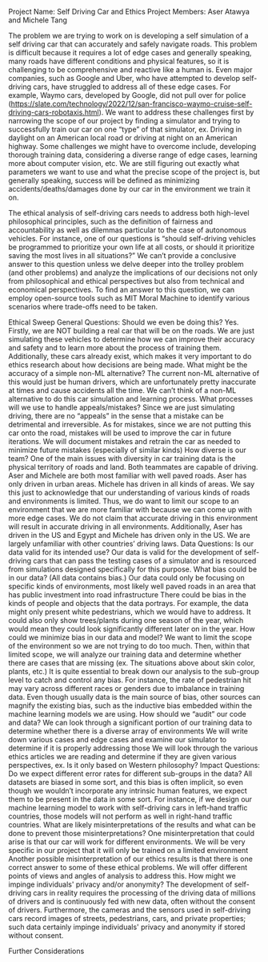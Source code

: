 Project Name: Self Driving Car and Ethics 
Project Members: Aser Atawya and Michele Tang 

The problem we are trying to work on is developing a self simulation of a self driving car that can accurately and safely navigate roads. 
This problem is difficult because it requires a lot of edge cases and generally speaking, many roads have different conditions and physical features, so it is challenging to be comprehensive and reactive like a human is. Even major companies, such as Google and Uber, who have attempted to develop self-driving cars, have struggled to address all of these edge cases. For example, Waymo cars, developed by Google, did not pull over for police (https://slate.com/technology/2022/12/san-francisco-waymo-cruise-self-driving-cars-robotaxis.html). 
We want to address these challenges first by narrowing the scope of our project by finding a simulator and trying to successfully train our car on one “type” of that simulator, ex. Driving in daylight on an American local road or driving at night on an American highway. 
Some challenges we might have to overcome include, developing thorough training data, considering a diverse range of edge cases, learning more about computer vision, etc. 
We are still figuring out exactly what parameters we want to use and what the precise scope of the project is, but generally speaking, success will be defined as minimizing accidents/deaths/damages done by our car in the environment we train it on. 

The ethical analysis of self-driving cars needs to address both high-level philosophical principles, such as the definition of fairness and accountability as well as dilemmas particular to the case of autonomous vehicles. 
For instance, one of our questions is “should self-driving vehicles be programmed to prioritize your own life at all costs, or should it prioritize saving the most lives in all situations?” 
We can’t provide a conclusive answer to this question unless we delve deeper into the trolley problem (and other problems) and analyze the implications of our decisions not only from philosophical and ethical perspectives but also from technical and economical perspectives. 
To find an answer to this question, we can employ open-source tools such as MIT Moral Machine to identify various scenarios where trade-offs need to be taken. 















Ethical Sweep 
General Questions:
Should we even be doing this?
Yes. Firstly, we are NOT building a real car that will be on the roads. We are just simulating these vehicles to determine how we can improve their accuracy and safety and to learn more about the process of training them. Additionally, these cars already exist, which makes it very important to do ethics research about how decisions are being made. 
What might be the accuracy of a simple non-ML alternative?
The current non-ML alternative of this would just be human drivers, which are unfortunately pretty inaccurate at times and cause accidents all the time. 
We can’t think of a non-ML alternative to do this car simulation and learning process. 
What processes will we use to handle appeals/mistakes?
Since we are just simulating driving, there are no “appeals” in the sense that a mistake can be detrimental and irreversible. 
As for mistakes, since we are not putting this car onto the road, mistakes will be used to improve the car in future iterations. We will document mistakes and retrain the car as needed to minimize future mistakes (especially of similar kinds) 
How diverse is our team?
One of the main issues with diversity in car training data is the physical territory of roads and land. Both teammates are capable of driving. Aser and Michele are both most familiar with well paved roads. Aser has only driven in urban areas. Michele has driven in all kinds of areas. We say this just to acknowledge that our understanding of various kinds of roads and environments is limited. Thus, we do want to limit our scope to an environment that we are more familiar with because we can come up with more edge cases. We do not claim that accurate driving in this environment will result in accurate driving in all environments. 
Additionally, Aser has driven in the US and Egypt and Michele has driven only in the US. We are largely unfamiliar with other countries’ driving laws. 
Data Questions:
Is our data valid for its intended use?
Our data is valid for the development of self-driving cars that can pass the testing cases of a simulator and is resourced from simulations designed specifically for this purpose. 
What bias could be in our data? (All data contains bias.)
Our data could only be focusing on specific kinds of environments, most likely well paved roads in an area that has public investment into road infrastructure
There could be bias in the kinds of people and objects that the data portrays. For example, the data might only present white pedestrians, which we would have to address. It could also only show trees/plants during one season of the year, which would mean they could look significantly different later on in the year. 
How could we minimize bias in our data and model?
We want to limit the scope of the environment so we are not trying to do too much. Then, within that limited scope, we will analyze our training data and determine whether there are cases that are missing (ex. The situations above about skin color, plants, etc.) 
It is quite essential to break down our analysis to the sub-group level to catch and control any bias. For instance, the rate of pedestrian hit may vary across different races or genders due to imbalance in training data. Even though usually data is the main source of bias, other sources can magnify the existing bias, such as the inductive bias embedded within the machine learning models we are using. 
How should we “audit” our code and data?
We can look through a significant portion of our training data to determine whether there is a diverse array of environments
We will write down various cases and edge cases and examine our simulator to determine if it is properly addressing those 
We will look through the various ethics articles we are reading and determine if they are given various perspectives, ex. Is it only based on Western philosophy? 
Impact Questions:
Do we expect different error rates for different sub-groups in the data?
All datasets are biased in some sort, and this bias is often implicit, so even though we wouldn’t incorporate any intrinsic human features, we expect them to be present in the data in some sort. For instance, if we design our machine learning model to work with self-driving cars in left-hand traffic countries, those models will not perform as well in right-hand traffic countries. 
What are likely misinterpretations of the results and what can be done to prevent those misinterpretations?
One misinterpretation that could arise is that our car will work for different environments. We will be very specific in our project that it will only be trained on a limited environment 
Another possible misinterpretation of our ethics results is that there is one correct answer to some of these ethical problems. We will offer different points of views and angles of analysis to address this. 
How might we impinge individuals' privacy and/or anonymity?
The development of self-driving cars in reality requires the processing of the driving data of millions of drivers and is continuously fed with new data, often without the consent of drivers. Furthermore, the cameras and the sensors used in self-driving cars record images of streets, pedestrians, cars, and private properties; such data certainly impinge individuals' privacy and anonymity if stored without consent. 

Further Considerations

